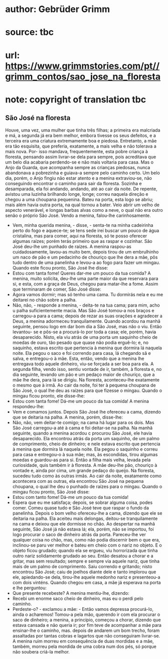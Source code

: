 # author: Gebrüder Grimm
# source: tbc
# url: https://www.grimmstories.com/pt//grimm_contos/sao_jose_na_floresta
# note: copyright of translation tbc

## São José na floresta 

Houve, uma vez, uma mulher que tinha três filhas; a primeira era
malcriada e má, a segunda já era bem melhor, embora tivesse os seus
defeitos, e a terceira era uma criatura extremamente boa e piedosa.
Entretanto, a mãe era tão esquisita, que preferia, exatamente, a mais
velha e não tolerava a mais nova. Por- isso mandava, frequentemente,
esta pobre criança à floresta, pensando assim livrar-se dela para
sempre, pois acreditava que um belo dia acabaria perdendo-se e não mais
voltaria para casa.
Mas o Anjo da Guarda, que acompanha sempre as crianças piedosas, nunca
abandonava a pobrezinha e guiava-a sempre pelo caminho certo. Um belo
dia, porém, o Anjo fingiu não estar atento e a menina extraviou-se, não
conseguindo encontrar o caminho para sair da floresta.
Sozinha e desamparada, ela foi andando, andando, até ao cair da noite.
De repente, avistou uma luzinha brilhando longe, longe; correu naquela
direção e chegou a uma choupana pequenina. Bateu na porta, esta logo se
abriu; mais além havia outra porta, na qual tornou a bater. Veio abrir
um velho de aspecto venerável, e longas barbas alvas como a neve, o qual
não era outro senão o próprio São José. Vendo a menina, falou-lhe
carinhosamente.
- Vem, minha querida menina, - disse, - senta-te na minha cadeirinha
perto do fogo e aquece-te; se tens sede irei buscar um pouco de água
cristalina, mas para comer, aqui na floresta, só te posso oferecer
algumas raízes; porém terás primeiro que as raspar e cozinhar.
São José deu-lhe um punhado de raízes. A menina raspou-as
cuidadosamente, lavou-as muito bem, depois tirou de um embrulhinho um
naco de pão e um pedacinho de chouriço que lhe dera a mãe, pôs tudo
dentro de uma panelinha e levou-a ao fogo para fazer um mingau. Quando
este ficou pronto, São José lhe disse:
- Estou com tanta fome! Queres dar-me um pouco da tua comida?
A menina, muito solícita, deu-lhe uma parte maior da que reservara para
si, e esta, com a graça de Deus, chegou para matar-lhe a fome.
Assim que terminaram de comer, São José disse:
- Agora vamos dormir; mas só tenho uma cama. Tu dormirás nela e eu me
deitarei no chão sobre a palha.
- Não, não, - responde a menina, - deita-te na tua cama; para mim, acho
u palha suficientemente macia.
Mas São José tomou-a nos braços e carregou-a para a cama; depois de
rezar as suas orações e agradecer a Deus, a menina adormeceu
tranquilamente.
Quando acordou na manhã seguinte, pensou logo em dar bom dia a São José,
mas não o viu. Então levantou- se e pôs-se a procurá-lo por toda a casa;
ele, porém, havia desaparecido. Nisto, ela viu atrás de uma porta um
saquinho cheio de moedas de ouro, tão pesado que quase não podia
erguê-lo; e, no saquinho, estava escrito que pertencia à menina que
dormira lá naquela noite. Ela pegou o saco e foi correndo para casa, lá
chegando sã e salva, e entregou-o à mãe. Esta, então, vendo que a menina
lhe entregava todo aquele dinheiro, viu-se forçada a ser boa para ela.
A segunda filha, vendo isso, sentiu vontade de ir, também, à floresta e,
no dia seguinte, levando um pão e um pedaço maior de chouriço, que a mãe
lhe dera, para lá se dirigiu. Na floresta, aconteceu-lhe exatamente o
mesmo que à irmã. Ao cair da noite, foi ter à pequena choupana de São
José, o qual lhe deu as raízes para que fizesse o mingau.
Quando o mingau ficou pronto, ele disse-lhe:
- Estou com tanta fome! Dá-me um pouco da tua comida!
A menina respondeu-lhe:
- Vem e comamos juntos.
Depois São José lhe ofereceu a cama, dizendo que se deitaria na palha. A
menina, porém, disse-lhe:
- Não, não, vem deitar-te comigo; na cama há lugar para os dois.
Mas São José carregou-a até à cama e foi deitar-se na palha.
Na manhã seguinte, quando a menina acordou c procurou São José, ele
havia desaparecido. Ela encontrou atrás da porta um saquinho, de um
palmo de comprimento, cheio de dinheiro; e nele estava escrito que
pertencia à menina que dormira lá naquela noite.
Ela pegou o saquinho e correu para casa e entregou-o à sua mãe; mas, às
escondidas, tirou algumas moedas e guardou-as para si.
Então a filha mais velha, levada pela curiosidade, quis também ir à
floresta. A mãe deu-lhe pão, chouriço à vontade e, ainda por cima, um
grande pedaço do queijo.
Na floresta, sucedeu tudo como às outras irmãs. Ao cair da noite,
exatamente como acontecera com as outras, ela encontrou São José na
pequena choupana, o qual lhe deu o punhado de raízes para o mingau.
Quando o mingau ficou pronto, São José disse:
- Estou com tanto fome! Dá-me um pouco da tua comida!
- Espera que eu me satisfaça; depois, se sobrar alguma coisa, podes
comer.
Comeu quase tudo e São José teve que raspar o fundo da panelinha. Depois
o bom velho ofereceu-lhe a cama, dizendo que ele se deitaria na palha.
Ela aceiteu mais delongas, deitou-se tranquilamente na cama e deixou que
ele dormisse no chão.
Ao despertar na manhã seguinte, São José já não estava lá; ela, porém,
não se importou, foi logo procurar o saco de dinheiro atrás da porta.
Pareceu-lhe ver qualquer coisa no chão, mas, como não podia discernir
bem o que era, inclinou-se paru ver melhor e bateu em cheio com o nariz
no objeto. E o objeto ficou grudado; quando ela se ergueu, viu
horrorizada que tinha outro nariz solidamente grudado ao seu.
Então desatou a chorar e a gritar, mas sem resultado; sempre e sempre
via aquele nariz, que tinha mais de um palmo de comprimento.
Saiu correndo e gritando; nisto encontrou São José; caiu de joelhos
diante dele e tanto implorou que ele, apiedando-se dela, tirou-lhe
aquele medonho nariz e presenteou-a com dois vinténs.
Quando chegou em casa, a mãe já esperava na porta e lhe perguntou:
- Que presente recebeste?
A menina mentiu-lhe, dizendo:
- Recebi um enorme saco cheio de dinheiro, mas eu o perdi pelo caminho.
- Perdeste-o? - exclamou a mãe: - Então vamos depressa procurá-lo, ainda
o acharemos!
Tomou-a pela mão, querendo ir com ela procurar o saco de dinheiro; a
menina, a princípio, começou a chorar, dizendo que estava cansada e não
queria ir; por fim teve de acompanhar a mãe para ensinar-lhe o caminho,
mas. depois de andarem um bom trecho, foram assaltadas por tantas cobras
e lagartos que não conseguiram livrar-se.
A menina ruim morreu em consequência de duas mordidas e a mãe, também,
morreu pela mordida de uma cobra num dos pés, só porque não soubera
criá-la melhor.
